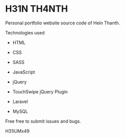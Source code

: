 # H31N TH4NTH

Personal portfolio website source code of Hein Thanth.

Technologies used

- HTML

- CSS

- SASS

- JavaScript

- jQuery

- TouchSwipe jQuery Plugin

- Laravel

- MySQL

Free free to submit issues and bugs.

H31iUMx49
